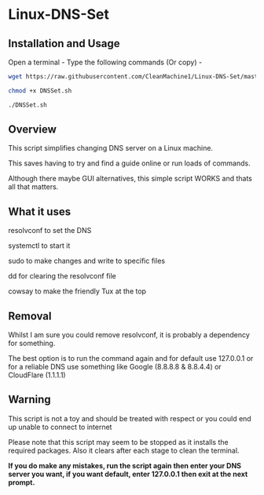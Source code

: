 # Linux-DNS-Set

## __Installation and Usage__

Open a terminal - Type the following commands (Or copy) -

```bash
wget https://raw.githubusercontent.com/CleanMachine1/Linux-DNS-Set/master/DNSSet.sh

chmod +x DNSSet.sh

./DNSSet.sh

```

## Overview

This script simplifies changing DNS server on a Linux machine.

This saves having to try and find a guide online or run loads of commands.

Although there maybe GUI alternatives, this simple script WORKS and thats all that matters.

## What it uses

resolvconf to set the DNS

systemctl to start it

sudo to make changes and write to specific files

dd for clearing the resolvconf file

cowsay to make the friendly Tux at the top

## __Removal__

Whilst I am sure you could remove resolvconf, it is probably a dependency for something.

The best option is to run the command again and for default use 127.0.0.1 or for a reliable DNS use something like Google (8.8.8.8 & 8.8.4.4) or CloudFlare (1.1.1.1)

## Warning

This script is not a toy and should be treated with respect or you could end up unable to connect to internet

Please note that this script may seem to be stopped as it installs the required packages.
Also it clears after each stage to clean the terminal.

__If you do make any mistakes, run the script again then enter your DNS server you want, if you want default, enter 127.0.0.1 then exit at the next prompt.__
